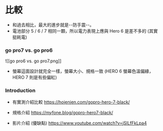 # 比較
* 和過去相比，最大的進步就是--防手震--。
* 電池部分 5 / 6 / 7 相同一顆，所以電力表現上應與 Hero 6 是差不多的 (其實挺耗電)

### go pro7 vs. go pro6
![[go pro6 vs. go pro7.png]]
* 螢幕這面設計就完全一樣，螢幕大小、規格一致 (HERO 6 螢幕色溫偏綠，HERO 7 則是有些偏紅)

### Introduction
* 有實測介紹比較
https://hojenjen.com/gopro-hero-7-black/

* 規格介紹
https://myfone.blog/gopro-hero7-black/

* 影片介紹 (優缺點)
https://www.youtube.com/watch?v=jSlLfFkLpa4